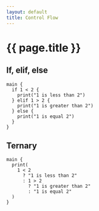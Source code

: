 ```yaml
---
layout: default
title: Control Flow
---
```


# {{ page.title }}

## If, elif, else
```the
main {
  if 1 < 2 {
    print("1 is less than 2")
  } elif 1 > 2 {
    print("1 is greater than 2")
  } else {
    print("1 is equal 2")
  }
}
```

## Ternary
```the
main {
  print(
    1 < 2
      ? "1 is less than 2"
      : 1 > 2
        ? "1 is greater than 2"
        : "1 is equal 2"
  )
}
```
